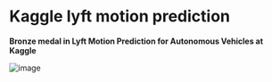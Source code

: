 # Kaggle lyft motion prediction
**Bronze medal in Lyft Motion Prediction for Autonomous Vehicles at Kaggle**

![image](https://user-images.githubusercontent.com/47630850/147829461-e830cd14-63ef-4f56-91fa-4196aaba3a89.png)
